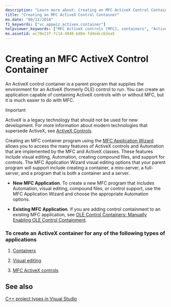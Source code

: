 ```yaml
---
description: "Learn more about: Creating an MFC ActiveX Control Container"
title: "Creating an MFC ActiveX Control Container"
ms.date: "09/12/2018"
f1_keywords: ["vc.appwiz.activex.container"]
helpviewer_keywords: ["MFC ActiveX controls [MFC], containers", "ActiveX control containers [MFC], creating", "containers [MFC], creating", "OLE controls [MFC], containers"]
ms.assetid: ec70e137-7c14-4940-bd0e-fd4edcc63ea5
---
```

# Creating an MFC ActiveX Control Container

An ActiveX control container is a parent program that supplies the environment for an ActiveX (formerly OLE) control to run. You can create an application capable of containing ActiveX controls with or without MFC, but it is much easier to do with MFC.

>[!IMPORTANT]
> ActiveX is a legacy technology that should not be used for new development. For more information about modern technologies that supersede ActiveX, see [ActiveX Controls](../activex-controls.md).

Creating an MFC container program using the [MFC Application Wizard](../../mfc/reference/mfc-application-wizard.md) allows you to access the many features of ActiveX controls and Automation that are implemented by the MFC and ActiveX classes. These features include visual editing, Automation, creating compound files, and support for controls. The MFC Application Wizard visual editing options that your parent program will support include creating a container, a mini-server, a full-server, and a program that is both a container and a server.

- **New MFC Application**. To create a new MFC program that includes Automation, visual editing, compound files, or control support, use the MFC Application Wizard and choose the appropriate Automation options.

- **Existing MFC Application**. If you are adding control containment to an existing MFC application, see [OLE Control Containers: Manually Enabling OLE Control Containment](../../mfc/activex-control-containers-manually-enabling-activex-control-containment.md).

### To create an ActiveX container for any of the following types of applications

1. [Containers](../../mfc/containers.md)

1. [Visual editing](../../mfc/ole-mfc.md)

1. [MFC ActiveX controls](../../mfc/mfc-activex-controls.md)

## See also

[C++ project types in Visual Studio](../../build/reference/visual-cpp-project-types.md)
